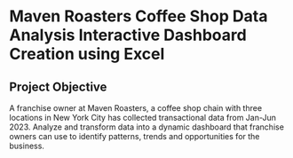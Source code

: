 # Maven Roasters Coffee Shop Data Analysis Interactive Dashboard Creation using Excel
##  Project Objective
A franchise owner at Maven Roasters, a coffee shop chain with three locations in New York City has collected transactional data from Jan-Jun 2023. 
Analyze and transform data into a dynamic dashboard that franchise owners can use to identify patterns, trends and opportunities for the business.



